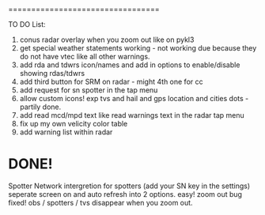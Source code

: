 
=================================

TO DO List: 

1. conus radar overlay when you zoom out like on pykl3 
2. get special weather statements working - not working due because they do not have vtec like all other warnings.  
3. add rda and tdwrs icon/names and add in options to enable/disable showing rdas/tdwrs 
4. add third button for SRM on radar - might 4th one for cc   
5. add request for sn spotter in the tap menu 
6. allow custom icons! exp tvs and hail and gps location and cities dots - partily done.  
7. add read mcd/mpd text like read warnings text in the radar tap menu 
8. fix up my own velicity color table 
9. add warning list within radar



DONE! 
=================================
Spotter Network intergretion for spotters (add your SN key in the settings) 
seperate screen on and auto refresh into 2 options. easy! 
zoom out bug fixed!  obs / spotters / tvs disappear when you zoom out.  
